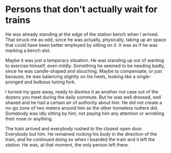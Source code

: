 Persons that don't actually wait for trains
========================

He was already standing at the edge of the station bench when I
arrived. That struck me as odd, since he was actually, physically,
taking up an space that could have been better employed by sitting on
it. It was as if he was marking a bench slot. 

Maybe it was just a temporary situation. He was standing up out of wanting to
exercise himself, even mildly. Something he seemed to be needing
badly, since he was candle-shaped and slouching. Maybe to compensate,
or just because, he was balancing slightly on his heels, looking like
a single-pronged and bulbous tuning fork. 

I turned my gaze away, ready to dismiss it as another nut case out of
the dozens you meet during the daily commute. But he was well dressed,
well shaved and he had a certain air of authority about him. He did
not create a no-go zone of two meters around him as the other homeless
nutters did. Somebody was idly sitting by him, not paying him any
attention or wrinkling their nose or anything. 

The train arrived and everybody rushed to the closest open
door. Everybody but him. He remained rocking his body in the direction
of the train, and he continued doing so when I boarded the train and it left the
station. He was, at that moment, the only person left there.
